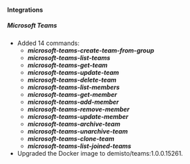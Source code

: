 
#### Integrations
##### Microsoft Teams
- Added 14 commands:
    - ***microsoft-teams-create-team-from-group***
    - ***microsoft-teams-list-teams***
    - ***microsoft-teams-get-team***
    - ***microsoft-teams-update-team***
    - ***microsoft-teams-delete-team***
    - ***microsoft-teams-list-members***
    - ***microsoft-teams-get-member***
    - ***microsoft-teams-add-member***
    - ***microsoft-teams-remove-member***
    - ***microsoft-teams-update-member***
    - ***microsoft-teams-archive-team***
    - ***microsoft-teams-unarchive-team***
    - ***microsoft-teams-clone-team***
    - ***microsoft-teams-list-joined-teams***
- Upgraded the Docker image to demisto/teams:1.0.0.15261.